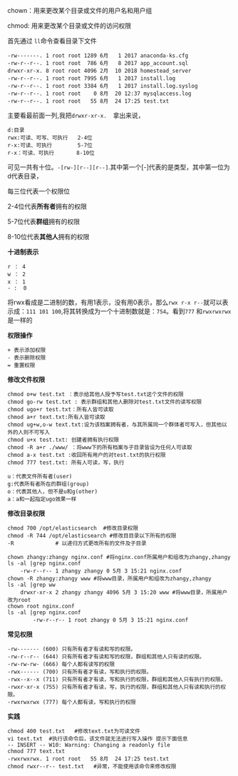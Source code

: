 

chown：用来更改某个目录或文件的用户名和用户组

 chmod: 用来更改某个目录或文件的访问权限

首先通过 `ll`命令查看目录下文件

```
-rw-------. 1 root root 1289 6月   1 2017 anaconda-ks.cfg
-rw-r--r--. 1 root root  786 6月   8 2017 app_account.sql
drwxr-xr-x. 8 root root 4096 2月  10 2018 homestead_server
-rw-r--r--. 1 root root 7995 6月   1 2017 install.log
-rw-r--r--. 1 root root 3384 6月   1 2017 install.log.syslog
-rw-r--r--. 1 root root    0 8月  20 12:37 mysqlaccess.log
-rw-r--r--. 1 root root   55 8月  24 17:25 test.txt
```

主要看最前面一列,我把`drwxr-xr-x.  `拿出来说，

```
d:目录
rwx:可读、可写、可执行   2-4位
r-x:可读、可执行	      5-7位
r-x：可读、可执行       8-10位
```

可见一共有十位。`-[rw-][r--][r--]`.其中第一个[-]代表的是类型，其中第一位为d代表目录，

每三位代表一个权限位

2-4位代表**所有者**拥有的权限

5-7位代表**群组**拥有的权限

8-10位代表**其他人**拥有的权限

**十进制表示**

```
r ： 4 
w ： 2
x ： 1
- :  0 
```

将rwx看成是二进制的数，有用1表示，没有用0表示，那么`rwx r-x r--`就可以表示成：`111 101 100`,将其转换成为一个十进制数就是：`754`。看到`777` 和`rwxrwxrwx`是一样的

**权限操作**

```
+ 表示添加权限
- 表示删除权限
= 重置权限
```

**修改文件权限**

```
chmod o+w test.txt ：表示给其他人授予写test.txt这个文件的权限
chmod go-rw test.txt : 表示群组和其他人删除对test.txt文件的读写权限
chmod ugo+r test.txt：所有人皆可读取
chmod a+r text.txt:所有人皆可读取
chmod ug+w,o-w text.txt:设为该档案拥有者，与其所属同一个群体者可写入，但其他以外的人则不可写入
chmod u+x test.txt: 创建者拥有执行权限 
chmod -R a+r ./www/ ：将www下的所有档案与子目录皆设为任何人可读取
chmod a-x test.txt :收回所有用户的对test.txt的执行权限
chmod 777 test.txt: 所有人可读，写，执行
```

```
u：代表文件所有者(user)
g:代表所有者所在的群组(group)
o：代表其他人，但不是u和g(other)
a：a和一起指定ugo效果一样
```

**修改目录权限**

```
chmod 700 /opt/elasticsearch  #修改目录权限
chmod -R 744 /opt/elasticsearch #修改目目录以下所有的权限   
-R             # 以递归方式更改所有的文件及子目录
```

```
chown zhangy:zhangy nginx.conf #将nginx.conf所属用户和组改为zhangy,zhangy
ls -al |grep nginx.conf 
	-rw-r--r-- 1 zhangy zhangy 0 5月 3 15:21 nginx.conf
chown -R zhangy:zhangy www #将www目录，所属用户和组改为zhangy,zhangy
ls -al |grep ww
	drwxr-xr-x 2 zhangy zhangy 4096 5月 3 15:20 www #将www目录，所属用户改为root
chown root nginx.conf 
ls -al |grep nginx.conf
		-rw-r--r-- 1 root zhangy 0 5月 3 15:21 nginx.conf
```

**常见权限**

```
-rw------- (600) 只有所有者才有读和写的权限。
-rw-r--r-- (644) 只有所有者才有读和写的权限，群组和其他人只有读的权限。
-rw-rw-rw- (666) 每个人都有读写的权限
-rwx------ (700) 只有所有者才有读，写和执行的权限。
-rwx--x--x (711) 只有所有者才有读，写和执行的权限，群组和其他人只有执行的权限。
-rwxr-xr-x (755) 只有所有者才有读，写，执行的权限，群组和其他人只有读和执行的权限。
-rwxrwxrwx (777) 每个人都有读，写和执行的权限
```

**实践**

```
chmod 400 test.txt   #修改text.txt为可读文件
vi text.txt  #执行该命令后，该文件就无法进行写入操作 提示下面信息
-- INSERT -- W10: Warning: Changing a readonly file
chmod 777 text.txt 
-rwxrwxrwx. 1 root root   55 8月  24 17:25 test.txt
chmod rwxr--r-- test.txt   #异常，不能使用该命令来修改权限
```





